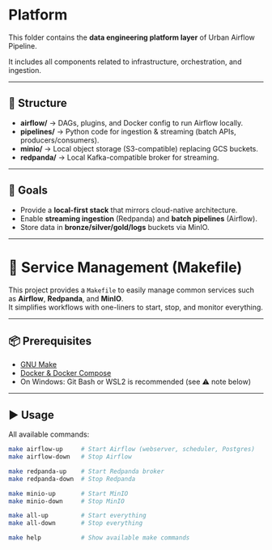 # Platform

This folder contains the **data engineering platform layer** of Urban Airflow Pipeline.

It includes all components related to infrastructure, orchestration, and ingestion.

---

## 📂 Structure
- **airflow/** → DAGs, plugins, and Docker config to run Airflow locally.
- **pipelines/** → Python code for ingestion & streaming (batch APIs, producers/consumers).
- **minio/** → Local object storage (S3-compatible) replacing GCS buckets.
- **redpanda/** → Local Kafka-compatible broker for streaming.

---

## 🚀 Goals
- Provide a **local-first stack** that mirrors cloud-native architecture.
- Enable **streaming ingestion** (Redpanda) and **batch pipelines** (Airflow).
- Store data in **bronze/silver/gold/logs** buckets via MinIO.

---

# 🚀 Service Management (Makefile)

This project provides a `Makefile` to easily manage common services such as **Airflow**, **Redpanda**, and **MinIO**.  
It simplifies workflows with one-liners to start, stop, and monitor everything.

---

## 📦 Prerequisites

- [GNU Make](https://www.gnu.org/software/make/)  
- [Docker & Docker Compose](https://docs.docker.com/)  
- On Windows: Git Bash or WSL2 is recommended (see ⚠️ note below)

---

## ▶️ Usage

All available commands:

```bash
make airflow-up     # Start Airflow (webserver, scheduler, Postgres)
make airflow-down   # Stop Airflow

make redpanda-up    # Start Redpanda broker
make redpanda-down  # Stop Redpanda

make minio-up       # Start MinIO
make minio-down     # Stop MinIO

make all-up         # Start everything
make all-down       # Stop everything

make help           # Show available make commands
